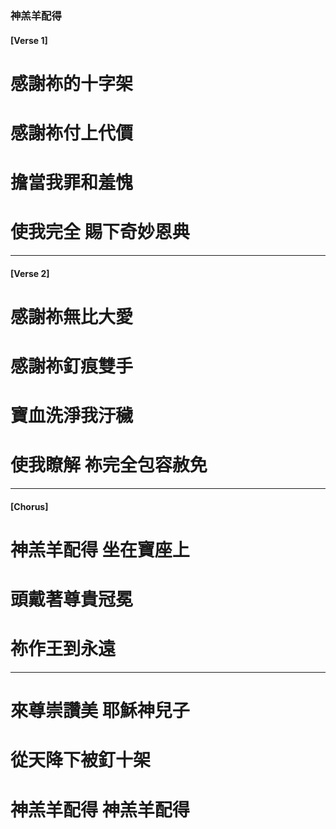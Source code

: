 
###  神羔羊配得
#### [Verse 1]
# 感謝祢的十字架
# 感謝祢付上代價
# 擔當我罪和羞愧
# 使我完全 賜下奇妙恩典

---

#### [Verse 2]
# 感謝祢無比大愛
# 感謝祢釘痕雙手
# 寶血洗淨我汙穢
# 使我瞭解 祢完全包容赦免

---

#### [Chorus]
# 神羔羊配得 坐在寶座上
# 頭戴著尊貴冠冕
# 祢作王到永遠

---

# 來尊崇讚美 耶穌神兒子
# 從天降下被釘十架
# 神羔羊配得 神羔羊配得